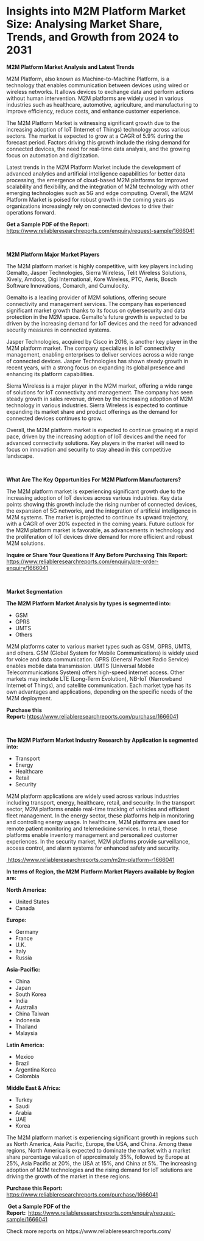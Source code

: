 <p><h1>Insights into M2M Platform Market Size: Analysing Market Share, Trends, and Growth from 2024 to 2031</h1></p><p><strong>M2M Platform Market Analysis and Latest Trends</strong></p>
<p><p>M2M Platform, also known as Machine-to-Machine Platform, is a technology that enables communication between devices using wired or wireless networks. It allows devices to exchange data and perform actions without human intervention. M2M platforms are widely used in various industries such as healthcare, automotive, agriculture, and manufacturing to improve efficiency, reduce costs, and enhance customer experience.</p><p>The M2M Platform Market is witnessing significant growth due to the increasing adoption of IoT (Internet of Things) technology across various sectors. The market is expected to grow at a CAGR of 5.9% during the forecast period. Factors driving this growth include the rising demand for connected devices, the need for real-time data analysis, and the growing focus on automation and digitization.</p><p>Latest trends in the M2M Platform Market include the development of advanced analytics and artificial intelligence capabilities for better data processing, the emergence of cloud-based M2M platforms for improved scalability and flexibility, and the integration of M2M technology with other emerging technologies such as 5G and edge computing. Overall, the M2M Platform Market is poised for robust growth in the coming years as organizations increasingly rely on connected devices to drive their operations forward.</p></p>
<p><strong>Get a Sample PDF of the Report:&nbsp;</strong> <a href="https://www.reliableresearchreports.com/enquiry/request-sample/1666041">https://www.reliableresearchreports.com/enquiry/request-sample/1666041</a></p>
<p>&nbsp;</p>
<p><strong>M2M Platform Major Market Players</strong></p>
<p><p>The M2M platform market is highly competitive, with key players including Gemalto, Jasper Technologies, Sierra Wireless, Telit Wireless Solutions, Xively, Amdocs, Digi International, Kore Wireless, PTC, Aeris, Bosch Software Innovations, Comarch, and Cumulocity. </p><p>Gemalto is a leading provider of M2M solutions, offering secure connectivity and management services. The company has experienced significant market growth thanks to its focus on cybersecurity and data protection in the M2M space. Gemalto's future growth is expected to be driven by the increasing demand for IoT devices and the need for advanced security measures in connected systems.</p><p>Jasper Technologies, acquired by Cisco in 2016, is another key player in the M2M platform market. The company specializes in IoT connectivity management, enabling enterprises to deliver services across a wide range of connected devices. Jasper Technologies has shown steady growth in recent years, with a strong focus on expanding its global presence and enhancing its platform capabilities.</p><p>Sierra Wireless is a major player in the M2M market, offering a wide range of solutions for IoT connectivity and management. The company has seen steady growth in sales revenue, driven by the increasing adoption of M2M technology in various industries. Sierra Wireless is expected to continue expanding its market share and product offerings as the demand for connected devices continues to grow.</p><p>Overall, the M2M platform market is expected to continue growing at a rapid pace, driven by the increasing adoption of IoT devices and the need for advanced connectivity solutions. Key players in the market will need to focus on innovation and security to stay ahead in this competitive landscape.</p></p>
<p>&nbsp;</p>
<p><strong>What Are The Key Opportunities For M2M Platform Manufacturers?</strong></p>
<p><p>The M2M platform market is experiencing significant growth due to the increasing adoption of IoT devices across various industries. Key data points showing this growth include the rising number of connected devices, the expansion of 5G networks, and the integration of artificial intelligence in M2M systems. The market is projected to continue its upward trajectory, with a CAGR of over 20% expected in the coming years. Future outlook for the M2M platform market is favorable, as advancements in technology and the proliferation of IoT devices drive demand for more efficient and robust M2M solutions.</p></p>
<p><strong>Inquire or Share Your Questions If Any Before Purchasing This Report:</strong> <a href="https://www.reliableresearchreports.com/enquiry/pre-order-enquiry/1666041">https://www.reliableresearchreports.com/enquiry/pre-order-enquiry/1666041</a></p>
<p>&nbsp;</p>
<p><strong>Market Segmentation</strong></p>
<p><strong>The M2M Platform Market Analysis by types is segmented into:</strong></p>
<p><ul><li>GSM</li><li>GPRS</li><li>UMTS</li><li>Others</li></ul></p>
<p><p>M2M platforms cater to various market types such as GSM, GPRS, UMTS, and others. GSM (Global System for Mobile Communications) is widely used for voice and data communication. GPRS (General Packet Radio Service) enables mobile data transmission. UMTS (Universal Mobile Telecommunications System) offers high-speed internet access. Other markets may include LTE (Long-Term Evolution), NB-IoT (Narrowband Internet of Things), and satellite communication. Each market type has its own advantages and applications, depending on the specific needs of the M2M deployment.</p></p>
<p><strong>Purchase this Report:&nbsp;</strong><a href="https://www.reliableresearchreports.com/purchase/1666041">https://www.reliableresearchreports.com/purchase/1666041</a></p>
<p>&nbsp;</p>
<p><strong>The M2M Platform Market Industry Research by Application is segmented into:</strong></p>
<p><ul><li>Transport</li><li>Energy</li><li>Healthcare</li><li>Retail</li><li>Security</li></ul></p>
<p><p>M2M platform applications are widely used across various industries including transport, energy, healthcare, retail, and security. In the transport sector, M2M platforms enable real-time tracking of vehicles and efficient fleet management. In the energy sector, these platforms help in monitoring and controlling energy usage. In healthcare, M2M platforms are used for remote patient monitoring and telemedicine services. In retail, these platforms enable inventory management and personalized customer experiences. In the security market, M2M platforms provide surveillance, access control, and alarm systems for enhanced safety and security.</p></p>
<p><a href="https://www.reliableresearchreports.com/m2m-platform-r1666041">&nbsp;https://www.reliableresearchreports.com/m2m-platform-r1666041</a></p>
<p><strong>In terms of Region, the M2M Platform Market Players available by Region are:</strong></p>
<p>
    <p> <strong> North America: </strong>
        <ul>
            <li>United States</li>
            <li>Canada</li>
        </ul>
        </p> 
    <p> <strong> Europe: </strong>
        <ul>
            <li>Germany</li>
            <li>France</li>
            <li>U.K.</li>
            <li>Italy</li>
            <li>Russia</li>
        </ul>
        </p> 
    <p> <strong> Asia-Pacific: </strong>
        <ul>
            <li>China</li>
            <li>Japan</li>
            <li>South Korea</li>
            <li>India</li>
            <li>Australia</li>
            <li>China Taiwan</li>
            <li>Indonesia</li>
            <li>Thailand</li>
            <li>Malaysia</li>
        </ul>
        </p> 
    <p> <strong> Latin America: </strong>
        <ul>
            <li>Mexico</li>
            <li>Brazil</li>
            <li>Argentina Korea</li>
            <li>Colombia</li>
        </ul>
        </p> 
    <p> <strong> Middle East & Africa: </strong>
        <ul>
            <li>Turkey</li>
            <li>Saudi</li>
            <li>Arabia</li>
            <li>UAE</li>
            <li>Korea</li>
        </ul>
    </p>
    </p>
<p><p>The M2M platform market is experiencing significant growth in regions such as North America, Asia Pacific, Europe, the USA, and China. Among these regions, North America is expected to dominate the market with a market share percentage valuation of approximately 35%, followed by Europe at 25%, Asia Pacific at 20%, the USA at 15%, and China at 5%. The increasing adoption of M2M technologies and the rising demand for IoT solutions are driving the growth of the market in these regions.</p></p>
<p><strong>Purchase this Report: </strong><a href="https://www.reliableresearchreports.com/purchase/1666041">https://www.reliableresearchreports.com/purchase/1666041</a></p>
<p>&nbsp;<strong>Get a Sample PDF of the Report:&nbsp;&nbsp;</strong><a href="https://www.reliableresearchreports.com/enquiry/request-sample/1666041">https://www.reliableresearchreports.com/enquiry/request-sample/1666041</a></p>
<p><strong></strong></p>
<p>Check more reports on https://www.reliableresearchreports.com/</p>
